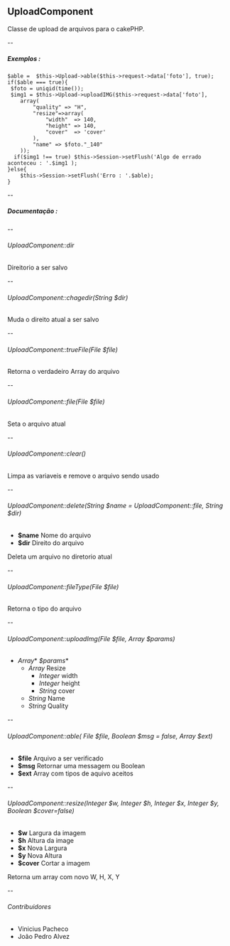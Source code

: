 ##  UploadComponent
Classe de upload de arquivos para o cakePHP. 

--

##### Exemplos :

    $able =  $this->Upload->able($this->request->data['foto'], true);	
    if($able === true){
     $foto = uniqid(time());
     $img1 = $this->Upload->uploadIMG($this->request->data['foto'],
     	array(
     		"quality" => "H",
     		"resize"=>array(
     			"width"  => 140,
     			"height" => 140,
     			"cover"  => 'cover'
     		),
     		"name" => $foto."_140"
     	));
      if($img1 !== true) $this->Session->setFlush('Algo de errado aconteceu : '.$img1 );
    }else{
    	$this->Session->setFlush('Erro : '.$able);
    }
    




--

##### Documentação :

--

###### *UploadComponent*::dir

Direitorio a ser salvo

--


###### *UploadComponent*::chagedir(*String* $dir)
 
Muda o direito atual a ser salvo

--

###### *UploadComponent*::trueFile(*File* $file)

Retorna o verdadeiro Array do arquivo

--

###### *UploadComponent*::file(*File* $file)

Seta o arquivo atual

--

###### *UploadComponent*::clear()

Limpa as variaveis e remove o arquivo sendo usado

--

###### *UploadComponent*::delete(*String* $name = *UploadComponent*::file, *String* $dir)

  - **$name** Nome do arquivo
  - **$dir** Direito do arquivo

Deleta um arquivo no diretorio atual

--

###### *UploadComponent*::fileType(*File* $file)

Retorna o tipo do arquivo

--

###### *UploadComponent*::uploadImg(*File* $file, *Array* $params)
 - *Array** *$params**
    * *Array* Resize
        * *Integer* width
        * *Integer* height
        * *String* cover
    * *String* Name
    * *String* Quality
    
--

###### *UploadComponent*::able( *File* $file, *Boolean* $msg = false, *Array* $ext)
 - **$file** Arquivo a ser verificado
 - **$msg**  Retornar uma messagem ou Boolean
 - **$ext**  Array com tipos de aquivo aceitos

--

###### *UploadComponent*::resize(*Integer* $w, *Integer* $h, *Integer* $x, *Integer* $y, *Boolean* $cover=false)
 - **$w** Largura da imagem
 - **$h** Altura da image
 - **$x** Nova Largura
 - **$y** Nova Altura
 - **$cover** Cortar a imagem

Retorna um array com novo W, H, X, Y

--

###### Contribuidores

  - Vinicius Pacheco
  - João Pedro Alvez
